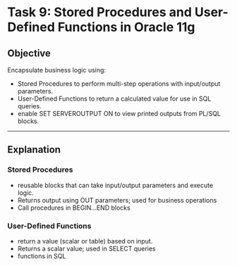 # Task 9: Stored Procedures and User-Defined Functions in Oracle 11g

## Objective

Encapsulate business logic using:

- Stored Procedures to perform multi-step operations with input/output parameters.
- User-Defined Functions to return a calculated value for use in SQL queries.
- enable SET SERVEROUTPUT ON to view printed outputs from PL/SQL blocks.

---

## Explanation

### Stored Procedures

- reusable blocks that can take input/output parameters and execute logic.
- Returns output using OUT parameters; used for business operations
- Call procedures in BEGIN...END blocks

### User-Defined Functions

- return a value (scalar or table) based on input.
- Returns a scalar value; used in SELECT queries
- functions in SQL
